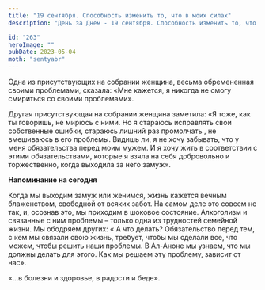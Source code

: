 ```yaml
---
title: "19 сентября. Способность изменить то, что в моих силах"
description: "День за Днем - 19 сентября. Способность изменить то, что в моих силах"

id: "263"
heroImage: ""
pubDate: 2023-05-04
moth: "sentyabr"
---
```


Одна из присутствующих на собрании женщина, весьма обремененная своими
проблемами, сказала: «Мне кажется, я никогда не смогу смириться со своими
проблемами».

Другая присутствующая на собрании женщина заметила: «Я тоже, как ты говоришь,
не мирюсь с ними. Но я стараюсь исправлять свои собственные ошибки, стараюсь
лишний раз промолчать , не вмешиваюсь в его проблемы. Видишь ли, я не хочу
забывать, что у меня обязательства перед моим мужем. И я хочу жить в
соответствии с этими обязательствами, которые я взяла на себя добровольно и
торжественно, когда выходила за него замуж».

**Напоминание на сегодня**

Когда мы выходим замуж или женимся, жизнь кажется вечным блаженством,
свободной от всяких забот. На самом деле это совсем не так, и, осознав это, мы
приходим в шоковое состояние. Алкоголизм и связанные с ним проблемы – только
одна из трудностей семейной жизни. Мы ободряем других: « А что делать?
Обязательство перед тем, с кем мы связали свою жизнь, требует, чтобы мы
сделали все, что можем, чтобы решить наши проблемы. В Ал-Аноне мы узнаем, что
мы должны делать для этого. Как мы решаем эту проблему, зависит от нас».

«…в болезни и здоровье, в радости и беде».
